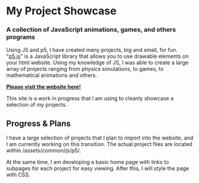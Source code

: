 # My Project Showcase
### A collection of JavaScript animations, games, and others programs

Using JS and p5, I have created many projects, big and small, for fun. "[p5.js](https://p5js.org/)" is a JavaScript library that allows you to use drawable elements on your html website. Using my knowledge of JS, I was able to create a large array of projects ranging from physics simulations, to games, to mathematical animations and others.

**[Please visit the website here!](https://bphogat1006.github.io)**

This site is a work in progress that I am using to cleanly showcase a selection of my projects.

## Progress & Plans

I have a large selection of projects that I plan to import into the website, and I am currently working on this transition. The actual project files are located within /assets/common/js/p5/.

At the same time, I am developing a basic home page with links to subpages for each project for easy viewing. After this, I will style the page with CSS.